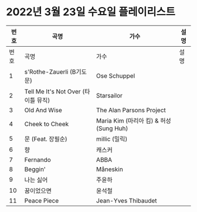 # 2022년 3월 23일 수요일 플레이리스트

| 번호 | 곡명 | 가수 | 설명 |
|------|------|------|------|
| 번호 | 곡명 | 가수 | 설명 |
| 1 | s'Rothe-Zauerli (B기도문) | Ose Schuppel |  |
| 2 | Tell Me It's Not Over (타이틀 뮤직) | Starsailor |  |
| 3 | Old And Wise | The Alan Parsons Project |  |
| 4 | Cheek to Cheek | Maria Kim (마리아 킴) & 허성 (Sung Huh) |  |
| 5 | 문 (Feat. 장필순) | millic (밀릭) |  |
| 6 | 향 | 캐스커 |  |
| 7 | Fernando | ABBA |  |
| 8 | Beggin' | Måneskin |  |
| 9 | 나는 싫어 | 주윤하 |  |
| 10 | 꿈이었으면 | 윤석철 |  |
| 11 | Peace Piece | Jean-Yves Thibaudet |  |
